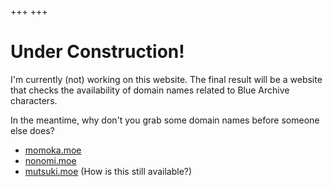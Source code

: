 +++
+++

# Under Construction!

I'm currently (not) working on this website. The final result will be a website that checks the availability of domain names related to Blue Archive characters.

In the meantime, why don't you grab some domain names before someone else does?

- [momoka.moe](https://porkbun.com/checkout/search?q=momoka.moe)
- [nonomi.moe](https://porkbun.com/checkout/search?q=nonomi.moe)
- [mutsuki.moe](https://porkbun.com/checkout/search?q=mutsuki.moe) (How is this still available?)